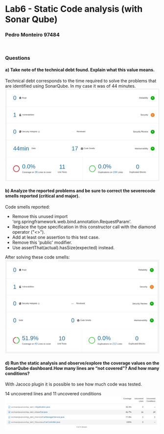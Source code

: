 # Lab6 - Static Code analysis (with Sonar Qube)
### Pedro Monteiro 97484
<br>

### Questions
#### a) Take note of the technical debt found. Explain what this value means.
Technical debt corresponds to the time required to solve the problems that are identified using SonarQube. In my case it was of 44 minutes.
![Dashboard](./prints/overview.png)

#### b) Analyze the reported problems and be sure to correct the severecode smells reported (critical and major).
Code smells reported:
- Remove this unused import 'org.springframework.web.bind.annotation.RequestParam'.
- Replace the type specification in this constructor call with the diamond operator ("<>").
- Add at least one assertion to this test case.
- Remove this 'public' modifier.
- Use assertThat(actual).hasSize(expected) instead.

After solving these code smells: 
![Problems Solved](./prints/solve.png)

#### d) Run the static analysis and observe/explore the coverage values on the SonarQube dashboard.How many lines are “not covered”? And how many conditions?
With Jacoco plugin it is possible to see how much code was tested.

14 uncovered lines and 11 uncovered conditions
![Lines and Conditions](./prints/lines.png)